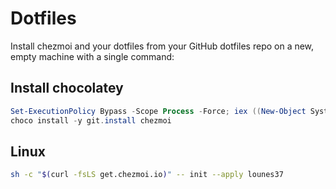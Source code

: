 # Dotfiles

Install chezmoi and your dotfiles from your GitHub dotfiles repo on a new, empty machine with a single command:

## Install chocolatey

```powershell
Set-ExecutionPolicy Bypass -Scope Process -Force; iex ((New-Object System.Net.WebClient).DownloadString('https://chocolatey.org/install.ps1'))
choco install -y git.install chezmoi
```

## Linux
```sh
sh -c "$(curl -fsLS get.chezmoi.io)" -- init --apply lounes37
```
